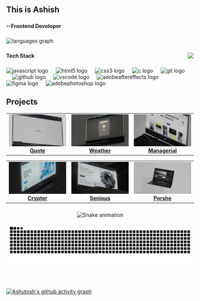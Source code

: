 <h2 align="left">This is Ashish</h2>

###

<h4 align="left">--Frontend Developer</h4>

###

<div align="left">
  <img src="https://github-readme-stats.vercel.app/api/top-langs?username=ashishnegi777&locale=en&hide_title=false&layout=compact&card_width=320&langs_count=5&theme=github_dark&hide_border=true" height="150" alt="languages graph"  />
</div>


###

<img align="right" height="100" src="https://media4.giphy.com/media/v1.Y2lkPTc5MGI3NjExcmdiOXE4b2Y0aGExMjNnZmRwaGRmb2t1Mmt3NGlsNGdwa3N6dzRyMSZlcD12MV9pbnRlcm5hbF9naWZfYnlfaWQmY3Q9Zw/lPWg6alOSG3DlsBNnC/giphy.gif"  />

###

<h4 align="left">Tech Stack</h4>

###
<div align="left">
  <img src="https://skillicons.dev/icons?i=js" height="30" alt="javascript logo"  />
  <img width="12" />
  <img src="https://skillicons.dev/icons?i=html" height="30" alt="html5 logo"  />
  <img width="12" />
  <img src="https://skillicons.dev/icons?i=css" height="30" alt="css3 logo"  />
  <img width="12" />
  <img src="https://skillicons.dev/icons?i=c" height="30" alt="c logo"  />
  <img width="12" />
  <img src="https://skillicons.dev/icons?i=git" height="30" alt="git logo"  />
  <img width="12" />
  <img src="https://skillicons.dev/icons?i=github" height="30" alt="github logo"  />
  <img width="12" />
  <img src="https://skillicons.dev/icons?i=vscode" height="30" alt="vscode logo"  />
  <img width="12" />
  <img src="https://skillicons.dev/icons?i=ae" height="30" alt="adobeaftereffects logo"  />
  <img width="12" />
  <img src="https://skillicons.dev/icons?i=figma" height="30" alt="figma logo"  />
  <img width="12" />
  <img src="https://skillicons.dev/icons?i=ps" height="30" alt="adobephotoshop logo"  />
</div>




## Projects

<table height="100%">
  <tr>
   <td align="center"  width="33%">
      <a href="https://ashishnegi777.github.io/Quote-Generator/" target="_blank" rel="noopener noreferrer">
        <img src="img/loading.png"style="width: 300px; object-fit: cover;"/>
         <strong>Quote</strong>
      </a>
    </td>

  <td align="center" width="33%">
      <a href="https://ashishnegi777.github.io/Weather-forecast/" target="_blank" rel="noopener noreferrer">
        <img src="img/wearther01.jpg" width="width: 200px; object-fit: cover;" />
         <strong>Weather</strong>
      </a>
    </td>
  
  <td align="center" width="33%">
      <a href="https://ashishnegi777.github.io/Managerial/" target="_blank" rel="noopener noreferrer">
        <img src="img/manage@.jpg" width="width: 200px; object-fit: cover;" />
         <strong>Managerial</strong>
      </a>
    </td>

    
  </tr>
</table>


<table height="100%">
   <td align="center" width="33%">
      <a href="https://ashishnegi777.github.io/crypter/" target="_blank" rel="noopener noreferrer">
        <img src="img/crypter.jpg" width="100%" />
         <strong>Crypter</strong>
      </a>
    </td>

   <td align="center" width="33%">
      <a href="https://ashishnegi777.github.io/Sniuous/" target="_blank" rel="noopener noreferrer">
        <img src="img/ecosense.jpg" width="100%" />
         <strong>Senious</strong>
      </a>
    </td>

  <td align="center" width="33%">
      <a href="https://ashishnegi777.github.io/Porsche.Parallax./" target="_blank" rel="noopener noreferrer">
        <img src="img/Porshe.png" width="100%" />
         <strong>Porshe</strong>
      </a>
    </td> 


  </tr>
</table>





###

<div align="center">
<img src="https://raw.githubusercontent.com/ashishnegi777/ashishnegi777/output/snake.svg" alt="Snake animation" />
</div>

![snake gif](https://github.com/ashishnegi777/ashishnegi777/blob/output/github-snake-dark.svg)
###

<br clear="both">


###
[![Ashutosh's github activity graph](https://github-readme-activity-graph.vercel.app/graph?username=ashishnegi777&bg_color=000000&color=d5c8d4&line=ffffff&point=e15151&area=true&hide_border=true)](https://github.com/ashutosh00710/github-readme-activity-graph)
